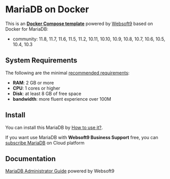 # MariaDB on Docker  

This is an **[Docker Compose template](https://github.com/Websoft9/docker-library)** powered by [Websoft9](https://www.websoft9.com) based on Docker for MariaDB:


 - community:  11.8, 11.7, 11.6, 11.5, 11.2, 10.11, 10.10, 10.9, 10.8, 10.7, 10.6, 10.5, 10.4, 10.3


## System Requirements

The following are the minimal [recommended requirements](https://mariadb.org/documentation):

* **RAM**: 2 GB or more
* **CPU**: 1 cores or higher
* **Disk**: at least 8 GB of free space
* **bandwidth**: more fluent experience over 100M  

## Install

You can install this MariaDB by [How to use it?](https://github.com/Websoft9/docker-library#how-to-use-it).   

If you want use MariaDB with **Websoft9 Business Support** free, you can [subscribe MariaDB](https://www.websoft9.com/apps) on Cloud platform

## Documentation

[MariaDB Administrator Guide](https://support.websoft9.com/docs/mariadb) powered by Websoft9